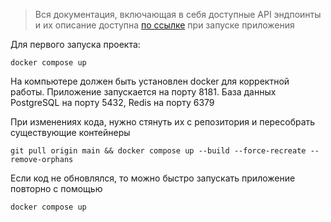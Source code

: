 > Вся документация, включающая в себя доступные API эндпоинты и их описание доступна [по ссылке](http://localhost:8181/swagger-ui/index.html#/) при запуске приложения

Для первого запуска проекта:

`docker compose up`

На компьютере должен быть установлен docker для корректной работы. Приложение запускается на порту 8181. База данных PostgreSQL на порту 5432, Redis на порту 6379

При изменениях кода, нужно стянуть их с репозитория и пересобрать существующие контейнеры

`git pull origin main && docker compose up --build --force-recreate --remove-orphans`

Если код не обновлялся, то можно быстро запускать приложение повторно с помощью

`docker compose up`